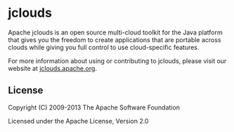 jclouds
======

Apache jclouds is an open source multi-cloud toolkit for the Java platform that gives you the freedom to create applications that are portable across clouds while giving you full control to use cloud-specific features.

For more information about using or contributing to jclouds, please visit our website at [jclouds.apache.org](http://jclouds.apache.org/).

License
-------
Copyright (C) 2009-2013 The Apache Software Foundation

Licensed under the Apache License, Version 2.0
